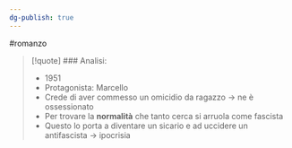 ```yaml
---
dg-publish: true
---
```

#romanzo 

>[!quote] ### Analisi:
>- 1951
>- Protagonista: Marcello
>- Crede di aver commesso un omicidio da ragazzo -> ne è ossessionato
>- Per trovare la **normalità** che tanto cerca si arruola come fascista
>- Questo lo porta a diventare un sicario e ad uccidere un antifascista -> ipocrisia

